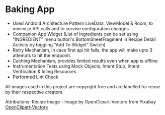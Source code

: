 # Baking App

- Used Android Architecture Pattern LiveData, ViewModel & Room, to minimize API calls and to survive configuration changes
- Companion App Widget (List of Ingredients can be set using "INGREDIENT" menu button's BottomSheetFragment in Recipe Detail Activity by toggling "Add To Widget" Switch)
- Retry Mechanism, in case first api hit fails, the app will make upto 3 attempts to hit the endpoint.
- Caching Mechanism, provides limited results even when app is offline
- Instrumentation Tests using Mock Objects, Intent Stub, Intent Verification & Idling Resources
- Performed Lint Check

All images used in this project are copyright free and are labelled for reuse by their respective creators

Attributions: 
Recipe Image - Image by OpenClipart-Vectors from Pixabay <a href="https://pixabay.com/users/OpenClipart-Vectors-30363/?utm_source=link-attribution&amp;utm_medium=referral&amp;utm_campaign=image&amp;utm_content=575434">OpenClipart-Vectors</a>

